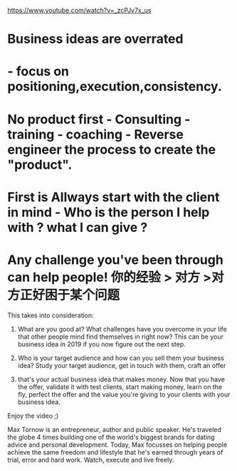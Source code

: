 
https://www.youtube.com/watch?v=_zcPJv7x_us

# Business ideas are overrated
# - focus on positioning,execution,consistency.
# No product first -  Consulting - training - coaching  - Reverse engineer the process to create the "product".

# First is Allways start with the client in mind - Who is the person I help with ? what I can give ? 

# Any challenge you've been through can help people! 你的经验 > 对方 >对方正好困于某个问题 

This takes into consideration: 

1) What are you good at? What challenges have you overcome in your life that other people mind find themselves in right now? This can be your business idea in 2019 if you now figure out the next step. 

2) Who is your target audience and how can you sell them your business idea? Study your target audience, get in touch with them, craft an offer

3) that's your actual business idea that makes money. Now that you have the offer, validate it with test clients, start making money, learn on the fly, perfect the offer and the value you're giving to your clients with your business idea. 

Enjoy the video ;)

Max Tornow is an entrepreneur, author and public speaker. He's traveled the globe 4 times building one of the world's biggest brands for dating advice and personal development. Today, Max focusses on helping people achieve the same freedom and lifestyle that he's earned through years of trial, error and hard work. Watch, execute and live freely.

